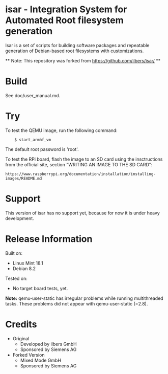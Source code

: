 # isar - Integration System for Automated Root filesystem generation

Isar is a set of scripts for building software packages and repeatable
generation of Debian-based root filesystems with customizations.

** Note: This repository was forked from https://github.com/ilbers/isar/ **

# Build

See doc/user_manual.md.

# Try

To test the QEMU image, run the following command:

        $ start_armhf_vm

The default root password is 'root'.

To test the RPi board, flash the image to an SD card using the insctructions from the official site,
section "WRITING AN IMAGE TO THE SD CARD":

    https://www.raspberrypi.org/documentation/installation/installing-images/README.md

# Support

This version of isar has no support yet, because for now it is under heavy development.


# Release Information

Built on:
* Linux Mint 18.1
* Debian 8.2

Tested on:
* No target board tests, yet.

**Note:** qemu-user-static has irregular problems while running multithreaded tasks.
These problems did not appear with qemu-user-static (=2.8).


# Credits
* Original
    * Developed by ilbers GmbH
    * Sponsored by Siemens AG
* Forked Version
    * Mixed Mode GmbH
    * Sponsored by Siemens AG
